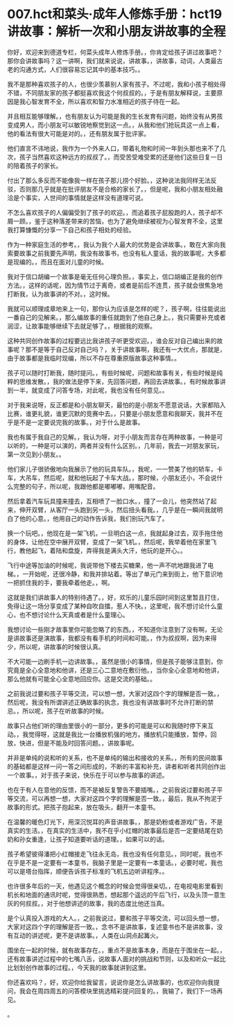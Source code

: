 # 007.hct和菜头·成年人修炼手册：hct19 讲故事：解析一次和小朋友讲故事的全程

你好，欢迎来到德道专栏，何菜头成年人修炼手册。，你肯定给孩子讲过故事吧？那你会讲故事吗？这一讲啊，我们就来说说，讲故事。，讲故事，动词，人类最古老的沟通方式，人们很容易忘记其中的基本技巧。。

我不是那种喜欢孩子的人，也很少羡慕别人家有孩子。不过呢，我和小孩子相处得不错，不同朋友家的孩子都挺喜欢我这个何叔叔的。，于是有朋友解释说，主要原因是我心智发育不全，所以喜欢和智力水准相近的孩子待在一起。

并且相互能够理解。，也有朋友认为可能是我的生长发育有问题，始终没有从男孩变成男人，而小朋友可以敏锐地察觉到这一点。，从我和他们抢玩具这一点上看，他的看法有很大可能是对的。，还有朋友属于批评家。

他们直言不讳地说，我作为一个外来人口，带着礼物和时间一年到头那也来不了几次，孩子当然喜欢这种远方的叔叔了。，而受苦受难受累的还是他们这些日复一日的陪着孩子的家长。

付出了那么多反而不能像我一样在孩子那儿捞个好脸。，这种说法我同样无法反驳，否则那几乎就是在批评朋友不是合格的家长了。，但是呢，我和小朋友相处融洽是个事实，人世间的事情就是这样没有道理可说。

不怎么喜欢孩子的人偏偏受到了孩子的欢迎。，而追着孩子屁股跑的人，孩子却不屑一顾。，鉴于这种落差带来的苦恼，也为了避免继续被视为心智发育不全，这里我打算慷慨的分享一下自己和孩子相处的经验。

作为一种家庭生活的参考。，我认为我个人最大的优势是会讲故事。，敢在大家向我索要故事之前我要先声明，我没有故事书，也没有私人童话，我的故事呢，大多都是现编的。，而且在面对儿童的时候。

我对于信口胡编一个故事是毫无任何心理负担。，事实上，信口胡编正是我的创作方法。，这样的话呢，因为情节过于离奇，或者是前后不连贯，孩子就会很焦急地打断我，认为故事讲的不对。，这时候。

我就可以顺理成章地来上一句，那你认为应该是怎样的呢？，孩子啊，往往能说出一番自己的见解来。，那么编故事的重任就跑到了他自己身上。，我只需要补充或者润涩，让故事能够继续下去就足够了。，根据我的观察。

这种共同创作故事的过程要远比我讲孩子听更受欢迎。，谁会反对自己编出来的故事呢？那不是等于自己反对自己吗？，关于讲故事啊，我还有一大优点，那就是，由于故事都是我临时现编，所以不存在尊重原版故事这种事情。。

孩子可以随时打断我，随时提问。，有些时候呢，问题和故事有关，有些时候是纯粹的思维发散。，我的做法是停下来，先回答问题，再回去讲故事。，有时候故事讲到一半，就变成了问答专场，对此呢，我也没有任何意见。。

对于我来说呀，反正都是和小朋友聊天，最怕的是小朋友不愿意说话，大家都陷入比赛，谁更礼貌，谁更沉默的竞赛中去。，只要是小朋友愿意和我聊天，我并不在乎是不是一定要说完我的故事。，对于什么是故事。

我也有属于我自己的见解。，我认为呀，对于小朋友而言存在两种故事，一种是可以听的，一种是可以演的，两者并没有什么区别。，几年前，我去一对朋友家玩，第一次见到小朋友。。

他们家儿子很骄傲地向我展示了他的玩具车队。，我呢，一一赞美了他的轿车，卡车，大吊车，然后呢，就和他玩起了卡车大战。，那时候，小朋友还小，不会说什么完整的句子，所以呢，我跟他都是嘟嘟嘟，用嘴配音。

然后拿着汽车玩具撞来撞去，互相喷了一脸口水。，撞了一会儿，他突然站了起来，伸开双臂，从客厅一头跑到另一头，然后扭头看我。，几乎是在一瞬间我就明白了他的心意。，他用自己的动作告诉我，我们别玩汽车了。

换一个玩吧。，他现在是一架飞机，一旦明白这一点，我就起身过去，双手拖住他的身体，让他在空中展开双臂，变成了一架飞机。，然后呢，我举着他在家里飞行，教他起飞，着陆和盘旋，弄得我是满头大汗，他玩的是开心。。

飞行中途等加油的时候呢，我说带他下楼去买糖果，他一声不吭地跟我进了电梯。，一开始呢，还很冷静，和我并排站着。等出了单元门来到街上，他下意识地一把抓住我的手，要我牵着他走。，啊。

这就是我们讲故事人的特别待遇了。，好，欢乐的儿童乐园时间到这里暂且打住，免得让这一场分享变成了某种自吹自擂，惹人不快。，这里呢，我不想讨论什么童心，也不想讨论什么天真或者是什么童理心。

我想讨论一些刚才故事里你可能忽略了的东西。，不知道你注意到了没有啊，无论是讲故事还是演故事，我都没有看手机的时间和可能。，作为叔叔啊，因为来得少，所以呢，讲故事的时候很认真。

不大可能一边刷手机一边讲故事。，虽然是很小的事情，但是孩子能够注意到，你究竟是全心全意地和他讲，还是三心二意地在敷衍他。，当你全心全意地和他讲，那么他就有可能全心全意地回应你。这是交流的基础。。

之前我说过要和孩子平等交流，可以想一想，大家对这四个字的理解是否一致。，然后呢，我没有所谓讲述正确故事的执念，我也没有讲故事时不允许打断的禁忌。，所以呢，孩子在听故事的时候。

故事只占他们听的理由里很小的一部分，更多的可能是可以和我随时停下来互动。，我觉得呀，这就是我比一台播放机强的地方。播放机只能播放，暂停，回放，快进，但是不能及时回答问题。，讲故事呢。

并非是单纯的说和听的关系，也不是单纯的输出和接收的关系。，所有的民间故事的基础都是这样一问一答之间形成的，不断的丰富和补充，讲者和听者共同创作出一个故事。，对于孩子来说，快乐在于可以参与故事的讲述。

也在于有人在意他的反馈，而不是被反复警告不要插嘴。，之前我说过要和孩子平等交流，可以再想一想，大家对这四个字的理解是否一致。，最后，我从不拘泥于故事的形式。把孩子抱起来，放在吸头，翻开一本童书。

在温馨的暖色灯光下，用深沉悦耳的声音讲故事。，那是奶粉或者游戏广告，不是真实的生活。，在真实的生活中，我不在乎小红帽的故事最后是否一定要结尾在奶奶和孙女重逢，让孩子知道要听话的道理。，如果可以的话。

孩子希望彼得潘把小红帽接走飞往永无岛，我也没有任何意见。，同时呢，我也不在乎是不是一定要有一本童书，我脑子里是一定要有一本童话。，必要时呢，我也可以是塔台指挥，顺便告诉孩子标准的飞机五边听讲程序。。

也许很多年后的一天，他遇见这个概念的时候会觉得很亲切。，在电视电影里看到机长和地面的通讯时呢，觉得很熟悉，想起那个遥远的午后飞行，以及头顶一意生灰的何叔叔。，对于他想讲述的故事，我的态度比他还当真。

是个认真投入游戏的大人。，之前我说过，要和孩子平等交流，可以回头想一想，大家对这四个字的理解是否一致。，念书不是讲故事，复述童书也不是讲故事，没有互动的讲述呢，更不是讲故事。，人类在山洞点起篝火。

围坐在一起的时候，就有故事存在。，重点不是故事本身，而是在于围坐在一起。，还有故事讲述过程中的七嘴八舌，说故事人面对的挑战和节则，以及和听众一起比比划划创作故事的过程。，今天我的故事就讲到这里。

你还喜欢吗？，好，欢迎你给我留言，说说你是怎么讲故事的，也欢迎你向我提问，我会在周四周五的问答模块里挑选精彩提问回复的。，我输了，我们下一场再见。

。